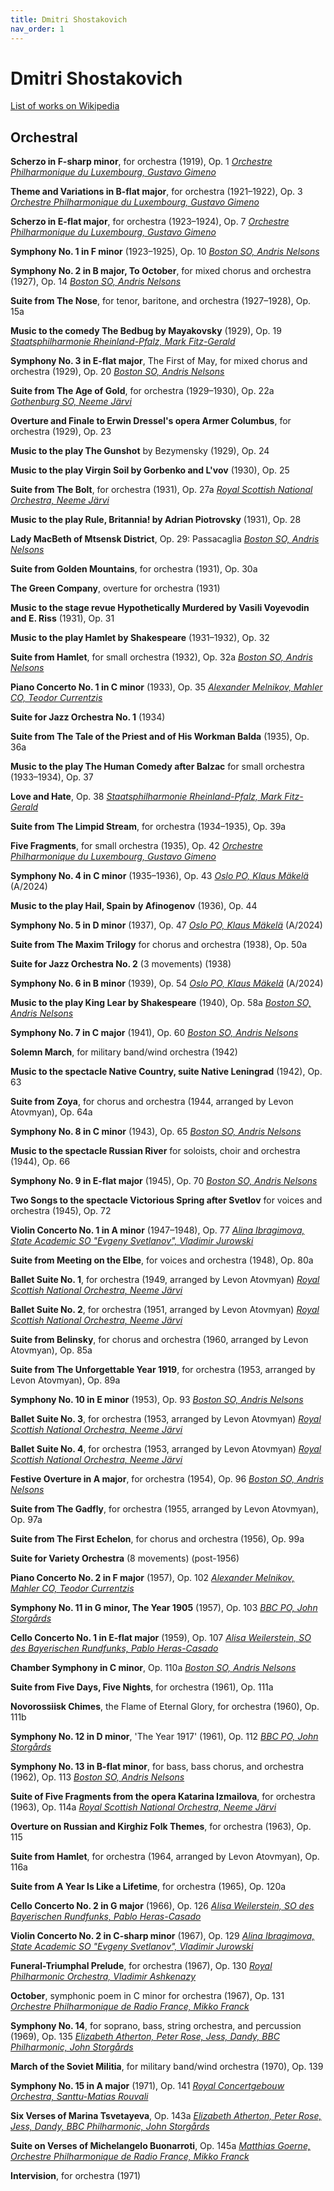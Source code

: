 ```yaml
---
title: Dmitri Shostakovich
nav_order: 1
---
```


# Dmitri Shostakovich

[List of works on Wikipedia](https://en.wikipedia.org/wiki/List_of_compositions_by_Dmitri_Shostakovich)

## Orchestral

**Scherzo in F-sharp minor**, for orchestra (1919), Op. 1 [*Orchestre Philharmonique du Luxembourg, Gustavo Gimeno*](https://tidal.com/browse/album/366812312)

**Theme and Variations in B-flat major**, for orchestra (1921–1922), Op. 3 [*Orchestre Philharmonique du Luxembourg, Gustavo Gimeno*](https://tidal.com/browse/album/366812312)

**Scherzo in E-flat major**, for orchestra (1923–1924), Op. 7 [*Orchestre Philharmonique du Luxembourg, Gustavo Gimeno*](https://tidal.com/browse/album/366812312)

**Symphony No. 1 in F minor** (1923–1925), Op. 10 [*Boston SO, Andris Nelsons*](http://www.tidal.com/track/188218278)

**Symphony No. 2 in B major, To October**, for mixed chorus and orchestra (1927), Op. 14 [*Boston SO, Andris Nelsons*](https://tidal.com/album/321521913/track/321521914)

**Suite from The Nose**, for tenor, baritone, and orchestra (1927–1928), Op. 15a

**Music to the comedy The Bedbug by Mayakovsky** (1929), Op. 19 [*Staatsphilharmonie Rheinland-Pfalz, Mark Fitz-Gerald*](https://tidal.com/browse/album/283832994)

**Symphony No. 3 in E-flat major**, The First of May, for mixed chorus and orchestra (1929), Op. 20 [*Boston SO, Andris Nelsons*](https://tidal.com/album/321521913/track/321521914)

**Suite from The Age of Gold**, for orchestra (1929–1930), Op. 22a [*Gothenburg SO, Neeme Järvi*](http://www.tidal.com/track/4423826)

**Overture and Finale to Erwin Dressel's opera Armer Columbus**, for orchestra (1929), Op. 23

**Music to the play The Gunshot** by Bezymensky (1929), Op. 24

**Music to the play Virgin Soil by Gorbenko and L'vov** (1930), Op. 25

**Suite from The Bolt**, for orchestra (1931), Op. 27a [*Royal Scottish National Orchestra, Neeme Järvi*](https://tidal.com/browse/album/376313892)

**Music to the play Rule, Britannia! by Adrian Piotrovsky** (1931), Op. 28

**Lady MacBeth of Mtsensk District**, Op. 29: Passacaglia [*Boston SO, Andris Nelsons*](https://tidal.com/album/59709611/track/59709612)

**Suite from Golden Mountains**, for orchestra (1931), Op. 30a

**The Green Company**, overture for orchestra (1931)

**Music to the stage revue Hypothetically Murdered by Vasili Voyevodin and E. Riss** (1931), Op. 31

**Music to the play Hamlet by Shakespeare** (1931–1932), Op. 32

**Suite from Hamlet**, for small orchestra (1932), Op. 32a [*Boston SO, Andris Nelsons*](http://www.tidal.com/track/77611685)

**Piano Concerto No. 1 in C minor** (1933), Op. 35 [*Alexander Melnikov, Mahler CO, Teodor Currentzis*](https://tidal.com/album/47633278)

**Suite for Jazz Orchestra No. 1** (1934)

**Suite from The Tale of the Priest and of His Workman Balda** (1935), Op. 36a

**Music to the play The Human Comedy after Balzac** for small orchestra (1933–1934), Op. 37

**Love and Hate**, Op. 38 [*Staatsphilharmonie Rheinland-Pfalz, Mark Fitz-Gerald*](https://tidal.com/browse/album/283832994)

**Suite from The Limpid Stream**, for orchestra (1934–1935), Op. 39a

**Five Fragments**, for small orchestra (1935), Op. 42 [*Orchestre Philharmonique du Luxembourg, Gustavo Gimeno*](https://tidal.com/browse/album/366812312)

**Symphony No. 4 in C minor** (1935–1936), Op. 43 [*Oslo PO, Klaus Mäkelä*](http://www.tidal.com/track/379721948) (A/2024) 

**Music to the play Hail, Spain by Afinogenov** (1936), Op. 44

**Symphony No. 5 in D minor** (1937), Op. 47 [*Oslo PO, Klaus Mäkelä*](http://www.tidal.com/track/379721948) (A/2024) 

**Suite from The Maxim Trilogy** for chorus and orchestra (1938), Op. 50a

**Suite for Jazz Orchestra No. 2** (3 movements) (1938)

**Symphony No. 6 in B minor** (1939), Op. 54 [*Oslo PO, Klaus Mäkelä*](http://www.tidal.com/track/379721948) (A/2024) 

**Music to the play King Lear by Shakespeare** (1940), Op. 58a [*Boston SO, Andris Nelsons*](http://www.tidal.com/track/104156169)

**Symphony No. 7 in C major** (1941), Op. 60 [*Boston SO, Andris Nelsons*](http://www.tidal.com/track/104156169)

**Solemn March**, for military band/wind orchestra (1942)

**Music to the spectacle Native Country, suite Native Leningrad** (1942), Op. 63

**Suite from Zoya**, for chorus and orchestra (1944, arranged by Levon Atovmyan), Op. 64a

**Symphony No. 8 in C minor** (1943), Op. 65 [*Boston SO, Andris Nelsons*](http://www.tidal.com/track/77611701)

**Music to the spectacle Russian River** for soloists, choir and orchestra (1944), Op. 66

**Symphony No. 9 in E-flat major** (1945), Op. 70 [*Boston SO, Andris Nelsons*](http://www.tidal.com/track/77611685)

**Two Songs to the spectacle Victorious Spring after Svetlov** for voices and orchestra (1945), Op. 72

**Violin Concerto No. 1 in A minor** (1947–1948), Op. 77 [*Alina Ibragimova, State Academic SO "Evgeny Svetlanov", Vladimir Jurowski*](http://www.tidal.com/track/306149648)

**Suite from Meeting on the Elbe**, for voices and orchestra (1948), Op. 80a

**Ballet Suite No. 1**, for orchestra (1949, arranged by Levon Atovmyan) [*Royal Scottish National Orchestra, Neeme Järvi*](https://tidal.com/browse/album/376313892)

**Ballet Suite No. 2**, for orchestra (1951, arranged by Levon Atovmyan) [*Royal Scottish National Orchestra, Neeme Järvi*](https://tidal.com/browse/album/376313892)

**Suite from Belinsky**, for chorus and orchestra (1960, arranged by Levon Atovmyan), Op. 85a

**Suite from The Unforgettable Year 1919**, for orchestra (1953, arranged by Levon Atovmyan), Op. 89a

**Symphony No. 10 in E minor** (1953), Op. 93 [*Boston SO, Andris Nelsons*](https://tidal.com/album/59709611/track/59709612)

**Ballet Suite No. 3**, for orchestra (1953, arranged by Levon Atovmyan) [*Royal Scottish National Orchestra, Neeme Järvi*](https://tidal.com/browse/album/376313892)

**Ballet Suite No. 4**, for orchestra (1953, arranged by Levon Atovmyan) [*Royal Scottish National Orchestra, Neeme Järvi*](https://tidal.com/browse/album/376313892)

**Festive Overture in A major**, for orchestra (1954), Op. 96 [*Boston SO, Andris Nelsons*](http://www.tidal.com/track/104156169)

**Suite from The Gadfly**, for orchestra (1955, arranged by Levon Atovmyan), Op. 97a

**Suite from The First Echelon**, for chorus and orchestra (1956), Op. 99a

**Suite for Variety Orchestra** (8 movements) (post-1956)

**Piano Concerto No. 2 in F major** (1957), Op. 102 [*Alexander Melnikov, Mahler CO, Teodor Currentzis*](https://tidal.com/album/47633278)

**Symphony No. 11 in G minor, The Year 1905** (1957), Op. 103 [*BBC PO, John Storgårds*](https://tidal.com/album/376314971/track/376314972)

**Cello Concerto No. 1 in E-flat major** (1959), Op. 107 [*Alisa Weilerstein, SO des Bayerischen Rundfunks, Pablo Heras-Casado*](http://www.tidal.com/track/77697909)

**Chamber Symphony in C minor**, Op. 110a [*Boston SO, Andris Nelsons*](https://tidal.com/album/188218275/track/188218278)

**Suite from Five Days, Five Nights**, for orchestra (1961), Op. 111a

**Novorossiisk Chimes**, the Flame of Eternal Glory, for orchestra (1960), Op. 111b

**Symphony No. 12 in D minor**, 'The Year 1917' (1961), Op. 112 [*BBC PO, John Storgårds*](https://tidal.com/album/376250061/track/376250063)

**Symphony No. 13 in B-flat minor**, for bass, bass chorus, and orchestra (1962), Op. 113 [*Boston SO, Andris Nelsons*](https://tidal.com/album/321521913/track/321521914)

**Suite of Five Fragments from the opera Katarina Izmailova**, for orchestra (1963), Op. 114a [*Royal Scottish National Orchestra, Neeme Järvi*](https://tidal.com/browse/album/376313892)

**Overture on Russian and Kirghiz Folk Themes**, for orchestra (1963), Op. 115

**Suite from Hamlet**, for orchestra (1964, arranged by Levon Atovmyan), Op. 116a

**Suite from A Year Is Like a Lifetime**, for orchestra (1965), Op. 120a

**Cello Concerto No. 2 in G major** (1966), Op. 126 [*Alisa Weilerstein, SO des Bayerischen Rundfunks, Pablo Heras-Casado*](http://www.tidal.com/track/77697909)

**Violin Concerto No. 2 in C-sharp minor** (1967), Op. 129 [*Alina Ibragimova, State Academic SO "Evgeny Svetlanov", Vladimir 
Jurowski*](http://www.tidal.com/track/306149648)

**Funeral-Triumphal Prelude**, for orchestra (1967), Op. 130 [*Royal Philharmonic Orchestra, Vladimir Ashkenazy*](https://tidal.com/browse/album/5217343?u)

**October**, symphonic poem in C minor for orchestra (1967), Op. 131 [*Orchestre Philharmonique de Radio France, Mikko Franck*](https://tidal.com/browse/album/409492660)

**Symphony No. 14**, for soprano, bass, string orchestra, and percussion (1969), Op. 135 [*Elizabeth Atherton, Peter Rose, Jess, Dandy, BBC Philharmonic, John Storgårds*](https://tidal.com/album/376386463/track/376386467)

**March of the Soviet Militia**, for military band/wind orchestra (1970), Op. 139

**Symphony No. 15 in A major** (1971), Op. 141 [*Royal Concertgebouw Orchestra, Santtu-Matias Rouvali*](https://tidal.com/browse/album/427364233)

**Six Verses of Marina Tsvetayeva**, Op. 143a [*Elizabeth Atherton, Peter Rose, Jess, Dandy, BBC Philharmonic, John Storgårds*](https://tidal.com/album/376386463/track/376386467)

**Suite on Verses of Michelangelo Buonarroti**, Op. 145a [*Matthias Goerne, Orchestre Philharmonique de Radio France, Mikko Franck*](https://tidal.com/browse/album/409492660)

**Intervision**, for orchestra (1971)
